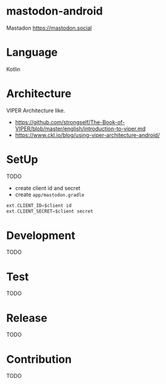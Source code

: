 # mastodon-android

Mastadon  https://mastodon.social

# Language

Kotlin

# Architecture

VIPER Architecture like.

- https://github.com/strongself/The-Book-of-VIPER/blob/master/english/introduction-to-viper.md
- https://www.ckl.io/blog/using-viper-architecture-android/

# SetUp

TODO

- create client id and secret
- create `app/mastodon.gradle`

```groovy
ext.CLIENT_ID=$client id
ext.CLIENT_SECRET=$client secret

```


# Development

TODO

# Test

TODO

# Release

TODO

# Contribution

TODO

